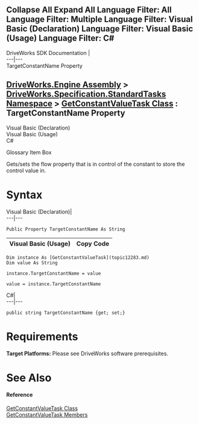        

 Collapse All Expand All  Language Filter: All  Language Filter: Multiple  Language Filter: Visual Basic (Declaration) Language Filter: Visual Basic (Usage) Language Filter: C#  
---  
DriveWorks SDK Documentation  |   
---|---  
TargetConstantName Property   
  
[DriveWorks.Engine Assembly](topic2156.md) > [DriveWorks.Specification.StandardTasks Namespace](topic11896.md) > [GetConstantValueTask Class](topic12283.md) : TargetConstantName Property  
---  
  
Visual Basic (Declaration)    
Visual Basic (Usage)    
C# 

Glossary Item Box

Gets/sets the flow property that is in control of the constant to store the control value in. 

# Syntax

Visual Basic (Declaration)|   
---|---  
      
    
    Public Property TargetConstantName As String  
  
Visual Basic (Usage)| Copy Code  
---|---  
      
    
    Dim instance As [GetConstantValueTask](topic12283.md)
    Dim value As String
     
    instance.TargetConstantName = value
     
    value = instance.TargetConstantName  
  
C#|   
---|---  
      
    
    public string TargetConstantName {get; set;}  
  
# Requirements

**Target Platforms:** Please see DriveWorks software prerequisites.

# See Also

#### Reference

[GetConstantValueTask Class](topic12283.md)   
[GetConstantValueTask Members](topic12284.md)


